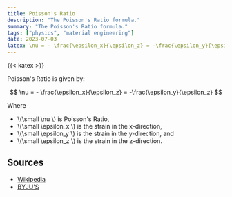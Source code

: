 ```yaml
---
title: Poisson's Ratio
description: "The Poisson's Ratio formula."
summary: "The Poisson's Ratio formula."
tags: ["physics", "material engineering"]
date: 2023-07-03
latex: \nu = - \frac{\epsilon_x}{\epsilon_z} = -\frac{\epsilon_y}{\epsilon_z}
---
```


{{< katex >}}

Poisson's Ratio is given by:

$$ \nu = - \frac{\epsilon_x}{\epsilon_z} = -\frac{\epsilon_y}{\epsilon_z} $$

Where

* \\(\small \nu \\) is Poisson's Ratio,
* \\(\small \epsilon_x \\) is the strain in the x-direction,
* \\(\small \epsilon_y \\) is the strain in the y-direction, and
* \\(\small \epsilon_z \\) is the strain in the z-direction.

## Sources

- [Wikipedia](https://en.wikipedia.org/wiki/Poisson%27s_ratio)
- [BYJU'S](https://byjus.com/physics/poissons-ratio/)